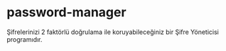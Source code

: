 # password-manager
Şifrelerinizi 2 faktörlü doğrulama ile koruyabileceğiniz bir Şifre Yöneticisi programıdır.
